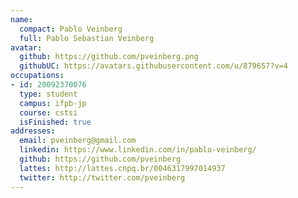 ```yaml
---
name:
  compact: Pablo Veinberg
  full: Pablo Sebastian Veinberg
avatar:
  github: https://github.com/pveinberg.png
  githubUC: https://avatars.githubusercontent.com/u/879657?v=4
occupations:
- id: 20092370076
  type: student
  campus: ifpb-jp
  course: cstsi
  isFinished: true
addresses:
  email: pveinberg@gmail.com
  linkedin: https://www.linkedin.com/in/pablo-veinberg/
  github: https://github.com/pveinberg
  lattes: http://lattes.cnpq.br/0046317997014937
  twitter: http://twitter.com/pveinberg
---
```

